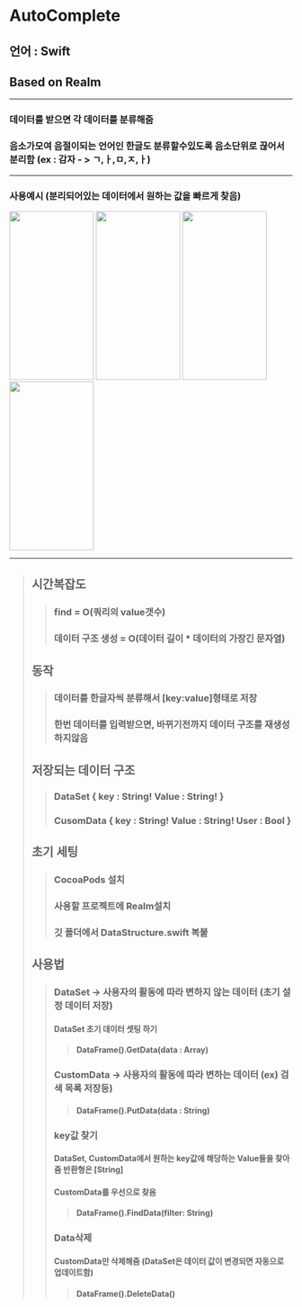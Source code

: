 # AutoComplete
## 언어 : Swift
## Based on Realm

---
### 데이터를 받으면 각 데이터를 분류해줌
### 음소가모여 음절이되는 언어인 한글도 분류할수있도록 음소단위로 끊어서 분리함 (ex : 감자 - > ㄱ,ㅏ,ㅁ,ㅈ,ㅏ)
---
### 사용예시 (분리되어있는 데이터에서 원하는 값을 빠르게 찾음)
<img src = "https://user-images.githubusercontent.com/62425964/98548099-753ccb00-22dc-11eb-8510-7da8e7a3cc60.jpeg" height="300px" width ="150px"> </img> <img src = "https://user-images.githubusercontent.com/62425964/98548113-78d05200-22dc-11eb-95c1-2827110cdeea.jpeg" height="300px" width ="150px"> </img> <img src = "https://user-images.githubusercontent.com/62425964/98548134-7cfc6f80-22dc-11eb-8574-ff7c542d781a.jpeg" height = "300px" width= "150px"> </img> <img src = "https://user-images.githubusercontent.com/62425964/98548156-81288d00-22dc-11eb-80f5-c180382e7a3e.jpeg" height = "300px" width= "150px"> </img>

---
> ## 시간복잡도
> > ### find = O(쿼리의 value갯수)
> > ### 데이터 구조 생성 = O(데이터 길이 * 데이터의 가장긴 문자열)
> ## 동작
> > ### 데이터를 한글자씩 분류해서 [key:value]형태로 저장
> > ### 한번 데이터를 입력받으면, 바뀌기전까지 데이터 구조를 재생성하지않음
> ## 저장되는 데이터 구조
> > ### DataSet { key : String! Value : String! } 
> > ### CusomData { key : String! Value : String! User : Bool }
> ## 초기 세팅
> > ### CocoaPods 설치
> > ### 사용할 프로젝트에 Realm설치
> > ### 깃 폴더에서 DataStructure.swift 복붙
> ## 사용법
> > ### DataSet -> 사용자의 활동에 따라 변하지 않는 데이터 (초기 설정 데이터 저장)
> > #### DataSet 초기 데이터 셋팅 하기
> > > #### DataFrame().GetData(data : Array<String>)
> > ### CustomData -> 사용자의 활동에 따라 변하는 데이터 (ex) 검색 목록 저장등)
> > > #### DataFrame().PutData(data : String)
> > ### key값 찾기
> > #### DataSet, CustomData에서 원하는 key값에 해당하는 Value들을 찾아줌 반환형은 [String]
> > #### CustomData를 우선으로 찾음
> > > #### DataFrame().FindData(filter: String)
> > ### Data삭제
> > #### CustomData만 삭제해줌 (DataSet은 데이터 값이 변경되면 자동으로 업데이트함)
> > > #### DataFrame().DeleteData()
